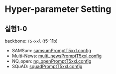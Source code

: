 # Hyper-parameter Setting

## 실험1-0
backbone: `T5-xxl` (t5-11b)
* SAMSum: [samsumPromptT5xxl.config](https://github.com/ailab-prompt-transfer/Basic_Model/blob/main/config/samsumPromptT5xxl.config)
* Multi-News: [multi_newsPromptT5xxl.config](https://github.com/ailab-prompt-transfer/Basic_Model/blob/main/config/multi_newsPromptT5xxl.config)
* NQ_open: [nq_openPromptT5xxl.config](https://github.com/ailab-prompt-transfer/Basic_Model/blob/main/config/nq_openPromptT5xxl.config)
* SQuAD: [squadPromptT5xxl.config](https://github.com/ailab-prompt-transfer/Basic_Model/blob/main/config/squadPromptT5xxl.config)
<br>
